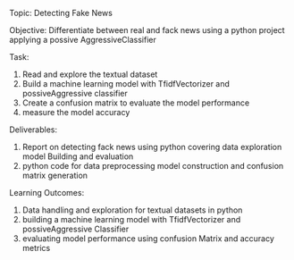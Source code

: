 Topic: Detecting Fake News

Objective: Differentiate between real and fack news using a python project applying a possive AggressiveClassifier 

Task:
1) Read and explore the textual dataset 
2) Build a machine learning model with TfidfVectorizer and possiveAggressive classifier
3) Create a confusion matrix to evaluate the model performance
4) measure the model accuracy

Deliverables:
1) Report on detecting fack news using python covering data exploration model Building and evaluation
2) python code for data preprocessing model construction and confusion matrix generation

Learning Outcomes: 
1) Data handling and exploration for textual datasets in python
2) building a machine learning model with TfidfVectorizer and possiveAggressive Classifier
3) evaluating model performance using confusion Matrix and accuracy metrics
